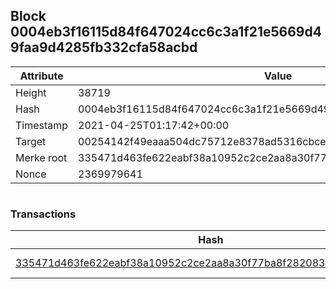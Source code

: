 ## Block 0004eb3f16115d84f647024cc6c3a1f21e5669d49faa9d4285fb332cfa58acbd

Attribute | Value
--- | ---
Height | 38719
Hash | 0004eb3f16115d84f647024cc6c3a1f21e5669d49faa9d4285fb332cfa58acbd
Timestamp | 2021-04-25T01:17:42+00:00
Target | 00254142f49eaaa504dc75712e8378ad5316cbcead634704b3734b6271167cc4
Merke root | 335471d463fe622eabf38a10952c2ce2aa8a30f77ba8f2820832c9805130f730
Nonce | 2369979641

```

```

### Transactions

Hash | Amount
--- | ---
[335471d463fe622eabf38a10952c2ce2aa8a30f77ba8f2820832c9805130f730](335471d463fe622eabf38a10952c2ce2aa8a30f77ba8f2820832c9805130f730.md) | 10.00000000 SKEPTI 

